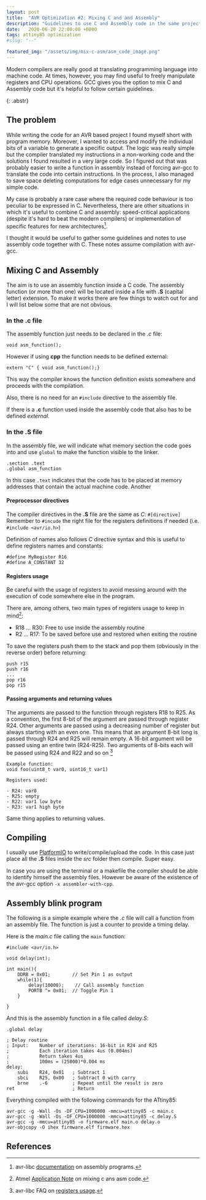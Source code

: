 ```yaml
---
layout: post
title:  "AVR Optimization #2: Mixing C and and Assembly"
description: "Guidelines to use C and Assembly code in the same project"
date:   2020-06-20 22:00:00 +0000
tags: attiny85 optimization
#slug: "--"

featured_img: "/assets/img/mix-c-asm/asm_code_image.png"
---
```



Modern compilers are really good at translating programming language into machine code. At times, however, you may find useful to freely manipulate registers and CPU operations. GCC gives you the option to mix C and Assembly code but it's helpful to follow certain guidelines.
<!-- excer -->
{: .abstr}

## The problem
While writing the code for an AVR based project I found myself short with program memory. Moreover, I wanted to access and modify the individual bits of a variable to generate a specific output.
The logic was really simple but the compiler translated my instructions in a non-working code and the solutions I found resulted in a very large code. So I figured out that was probably easier to write a function in assembly instead of forcing avr-gcc to translate the code into certain instructions. In the process, I also managed to save space deleting computations for edge cases unnecessary for my simple code.

My case is probably a rare case where the required code behaviour is too peculiar to be expressed in C. Nevertheless, there are other situations in which it's useful to combine C and assembly: speed-critical applications (despite it's hard to beat the modern compilers) or implementation of specific features for new architectures[^1].

I thought it would be useful to gather some guidelines and notes to use assembly code together with C.  These notes assume compilation with avr-gcc. 

## Mixing C and Assembly

The aim is to use an assembly function inside a C code. 
The assembly function (or more than one) will be located inside a file with **.S** (capital letter) extension. 
To make it works there are few things to watch out for and I will list below some that are not obvious.

### In the **.c** file

The assembly function just needs to be declared in the *.c* file:
```
void asm_function();
```
However if using **cpp** the function needs to be defined external:
```
extern "C" { void asm_function();}
```
This way the compiler knows the function definition exists somewhere and proceeds with the compilation.

Also, there is no need for an `#include` directive to the assembly file.

If there is a **.c** function used inside the assembly code that also has to be defined *external*.

### In the **.S** file
In the assembly file, we will indicate what memory section the code goes into and use `global` to make the function visible to the linker.

```
.section .text
.global asm_function
```
In this case `.text` indicates that the code has to be placed at memory addresses that contain the actual machine code. Another 

#### Preprocessor directives
The compiler directives in the **.S** file are the same as *C*: `#[directive]`
Remember to `#incude` the right file for the registers definitions if needed (i.e. `#include <avr/io.h>`)

Definition of names also follows *C* directive syntax and this is useful to define registers names and constants:
```
#define MyRegister R16
#define A_CONSTANT 32
```

#### Registers usage

Be careful with the usage of registers to avoid messing around with the execution of code somewhere else in the program.

There are, among others, two main types of registers usage to keep in mind[^2]:
- R18 ... R30: Free to use inside the assembly routine
- R2 ... R17: To be saved before use and restored when exiting the routine

To save the registers push them to the stack and pop them (obviously in the reverse order) before returning:

```
push r15
push r16
...
pop r16
pop r15
```


#### Passing arguments and returning values

The arguments are passed to the function through registers R18 to R25. As a convention, the first 8-bit of the argument are passed through register R24. Other arguments are passed using a decreasing number of register but always starting with an even one. This means that an argument 8-bit long is passed through R24 and R25 will remain empty. A 16-bit argument will be passed using an entire twin (R24-R25). Two arguments of 8-bits each will be passed using R24 and R22 and so on [^3]

```
Example function: 
void foo(uint8_t var0, uint16_t var1)

Registers used:

- R24: var0
- R25: empty
- R22: var1 low byte
- R23: var1 high byte

```
Same thing applies to returning values.

## Compiling

I usually use [PlatformIO](https://platformio.org/) to write/compile/upload the code. In this case just place all the **.S** files inside the *src* folder then compile. Super easy.

In case you are using the terminal or a makefile the compiler should be able to identify himself the assembly files. However be aware of the existence of the avr-gcc option `-x assembler-with-cpp`.

## Assembly blink program 
The following is a simple example where the *.c* file will call a function from an assembly file. The function is just a counter to provide a timing delay.

Here is the *main.c* file calling the `main` function:
```
#include <avr/io.h>

void delay(int);

int main(){
    DDRB = 0x01;        // Set Pin 1 as output
    while(1){
        delay(10000);    // Call assembly function 
        PORTB ^= 0x01;  // Toggle Pin 1
    }
    
}
```

And this is the assembly function in a file called *delay.S*:

```
.global delay

; Delay routine 
; Input:    Number of iterations: 16-bit in R24 and R25
;           Each iteration takes 4us (0.004ms)
;           Return takes 4us
;           100ms = (25000)*0.004 ms
delay: 
    subi    R24, 0x01   ; Subtract 1
    sbci    R25, 0x00   ; Subtract 0 with carry
    brne    .-6         ; Repeat until the result is zero
ret                     ; Return
```
Everything compiled with the following commands for the ATtiny85:

```
avr-gcc -g -Wall -Os -DF_CPU=1000000 -mmcu=attiny85 -c main.c
avr-gcc -g -Wall -Os -DF_CPU=1000000 -mmcu=attiny85 -c delay.S
avr-gcc -g -mmcu=attiny85 -o firmware.elf main.o delay.o
avr-objcopy -O ihex firmware.elf firmware.hex
```

## References
[^1]: avr-libc [documentation](https://www.nongnu.org/avr-libc/user-manual/assembler.html) on assembly programs.
[^2]: Atmel [Application Note](http://ww1.microchip.com/downloads/en/appnotes/doc42055.pdf) on mixing c ans asm code.
[^3]: avr-libc FAQ on [registers usage](https://www.nongnu.org/avr-libc/user-manual/FAQ.html#faq_reg_usage).
